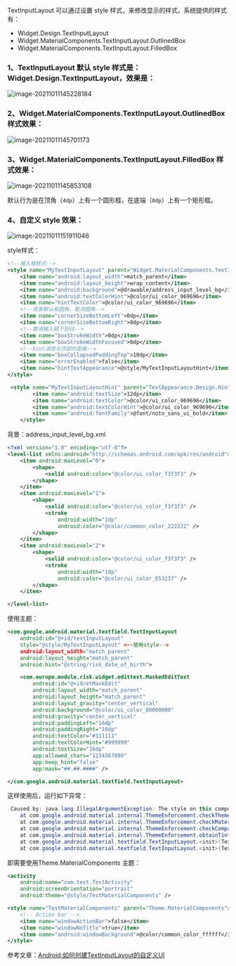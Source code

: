 TextInputLayout 可以通过设置 style 样式，来修改显示的样式，系统提供的样式有：

* Widget.Design.TextInputLayout
* Widget.MaterialComponents.TextInputLayout.OutlinedBox
* Widget.MaterialComponents.TextInputLayout.FilledBox

### 1、TextInputLayout 默认 style 样式是：Widget.Design.TextInputLayout，效果是：

![image-20211011145228184](https://gitee.com/meiSThub/BlogImage/raw/master/2020/image-20211011145228184.png)

### 2、Widget.MaterialComponents.TextInputLayout.OutlinedBox 样式效果：

![image-20211011145701173](https://gitee.com/meiSThub/BlogImage/raw/master/2020/image-20211011145701173.png)

### 3、Widget.MaterialComponents.TextInputLayout.FilledBox 样式效果：

![image-20211011145853108](https://gitee.com/meiSThub/BlogImage/raw/master/2020/image-20211011145853108.png)

默认行为是在顶角（`4dp`）上有一个圆形框，在底端（`0dp`）上有一个矩形框。



### 4、自定义 style 效果：

![image-20211011151911046](https://gitee.com/meiSThub/BlogImage/raw/master/2020/image-20211011151911046.png)

style样式：

```xml
<!--输入框样式-->
<style name="MyTextInputLayout" parent="Widget.MaterialComponents.TextInputLayout.FilledBox">
    <item name="android:layout_width">match_parent</item>
    <item name="android:layout_height">wrap_content</item>
    <item name="android:background">@drawable/address_input_level_bg</item>
    <item name="android:textColorHint">@color/ui_color_969696</item>
    <item name="hintTextColor">@color/ui_color_969696</item>
    <!--背景默认有圆角，取消圆角-->
    <item name="cornerSizeBottomLeft">0dp</item>
    <item name="cornerSizeBottomRight">0dp</item>
    <!--取消输入框下划线-->
    <item name="boxStrokeWidth">0dp</item>
    <item name="boxStrokeWidthFocused">0dp</item>
  	<!--hint消息与顶部的距离-->
    <item name="boxCollapsedPaddingTop">10dp</item>
    <item name="errorEnabled">false</item>
    <item name="hintTextAppearance">@style/MyTextInputLayoutHint</item>
</style>

 <style name="MyTextInputLayoutHint" parent="TextAppearance.Design.Hint">
        <item name="android:textSize">12dp</item>
        <item name="android:textColor">@color/ui_color_969696</item>
        <item name="android:textColorHint">@color/ui_color_969696</item>
        <item name="android:fontFamily">@font/noto_sans_ui_bold</item>
    </style>
```

背景：address_input_level_bg.xml 

```xml
<?xml version="1.0" encoding="utf-8"?>
<level-list xmlns:android="http://schemas.android.com/apk/res/android">
    <item android:maxLevel="0">
        <shape>
            <solid android:color="@color/ui_color_f3f3f3" />
        </shape>
    </item>
    <item android:maxLevel="1">
        <shape>
            <solid android:color="@color/ui_color_f3f3f3" />
            <stroke
                android:width="1dp"
                android:color="@color/common_color_222222" />
        </shape>
    </item>
    <item android:maxLevel="2">
        <shape>
            <solid android:color="@color/ui_color_f3f3f3" />
            <stroke
                android:width="1dp"
                android:color="@color/ui_color_E53237" />
        </shape>
    </item>

</level-list>
```

使用主题：

```xml
<com.google.android.material.textfield.TextInputLayout
    android:id="@+id/textInputLayout"
    style="@style/MyTextInputLayout" <--使用style-->
    android:layout_width="match_parent"
    android:layout_height="match_parent"
    android:hint="@string/risk_date_of_birth">

    <com.europe.module.risk.widget.edittext.MaskedEditText
        android:id="@+id/etMaskEdit"
        android:layout_width="match_parent"
        android:layout_height="match_parent"
        android:layout_gravity="center_vertical"
        android:background="@color/ui_color_00000000"
        android:gravity="center_vertical"
        android:paddingLeft="16dp"
        android:paddingRight="16dp"
        android:textColor="#111111"
        android:textColorHint="#999999"
        android:textSize="16dp"
        app:allowed_chars="1234567890"
        app:keep_hint="false"
        app:mask="##.##.####" />

</com.google.android.material.textfield.TextInputLayout>
```

这样使用后，运行如下异常：

```java
 Caused by: java.lang.IllegalArgumentException: The style on this component requires your app theme to be Theme.MaterialComponents (or a descendant).
    at com.google.android.material.internal.ThemeEnforcement.checkTheme(ThemeEnforcement.java:243)
    at com.google.android.material.internal.ThemeEnforcement.checkMaterialTheme(ThemeEnforcement.java:217)
    at com.google.android.material.internal.ThemeEnforcement.checkCompatibleTheme(ThemeEnforcement.java:145)
    at com.google.android.material.internal.ThemeEnforcement.obtainTintedStyledAttributes(ThemeEnforcement.java:115)
    at com.google.android.material.textfield.TextInputLayout.<init>(TextInputLayout.java:460)
    at com.google.android.material.textfield.TextInputLayout.<init>(TextInputLayout.java:419)
```

即需要使用Theme.MaterialComponents 主题：

```xml
<activity
    android:name="com.test.TestActivity"
    android:screenOrientation="portrait"
    android:theme="@style/TestMaterialComponents" />
```

```xml
<style name="TestMaterialComponents" parent="Theme.MaterialComponents">
    <!-- Action bar -->
    <item name="windowActionBar">false</item>
    <item name="windowNoTitle">true</item>
    <item name="android:windowBackground">@color/common_color_ffffff</item>
</style>
```



参考文章：[Android:如何创建TextInputLayout的自定义UI](https://www.coder.work/article/3494621)

